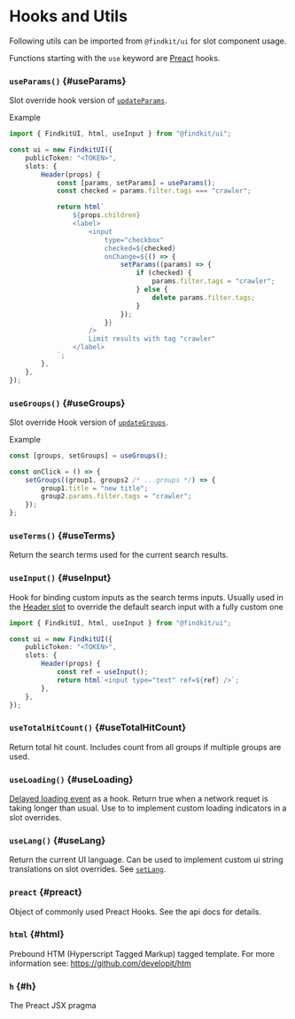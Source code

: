 # Hooks and Utils

Following utils can be imported from `@findkit/ui` for slot component usage.

Functions starting with the `use` keyword are
[Preact](https://preactjs.com/guide/v10/hooks/) hooks.

### `useParams()` {#useParams}

Slot override hook version of [`updateParams`](/ui/api/#updateParams).

Example

```ts
import { FindkitUI, html, useInput } from "@findkit/ui";

const ui = new FindkitUI({
	publicToken: "<TOKEN>",
	slots: {
		Header(props) {
			const [params, setParams] = useParams();
			const checked = params.filter.tags === "crawler";

			return html`
				${props.children}
				<label>
					<input
						type="checkbox"
						checked=${checked}
						onChange=${() => {
							setParams((params) => {
								if (checked) {
									params.filter.tags = "crawler";
								} else {
									delete params.filter.tags;
								}
							});
						}}
					/>
					Limit results with tag "crawler"
				</label>
			`;
		},
	},
});
```

<Api page="ui.useparams" />

### `useGroups()` {#useGroups}

Slot override Hook version of [`updateGroups`](/ui/api/#updateGroups).

Example

```ts
const [groups, setGroups] = useGroups();

const onClick = () => {
	setGroups((group1, groups2 /* ...groups */) => {
		group1.title = "new title";
		group2.params.filter.tags = "crawler";
	});
};
```

<Api page="ui.usegroups" />

### `useTerms()` {#useTerms}

Return the search terms used for the current search results.

<Api page="ui.useterms" />

### `useInput()` {#useInput}

Hook for binding custom inputs as the search terms inputs. Usually used in the
[Header slot](/ui/slot-overrides/slots/#header) to override the default search
input with a fully custom one

```ts
import { FindkitUI, html, useInput } from "@findkit/ui";

const ui = new FindkitUI({
	publicToken: "<TOKEN>",
	slots: {
		Header(props) {
			const ref = useInput();
			return html`<input type="text" ref=${ref} />`;
		},
	},
});
```

<Api page="ui.useinput" />

### `useTotalHitCount()` {#useTotalHitCount}

Return total hit count. Includes count from all groups if multiple groups are used.

<Api page="ui.usetotalhitcount" />

### `useLoading()` {#useLoading}

[Delayed loading event](/ui/api/events#loading) as a hook. Return true when a
network requet is taking longer than usual. Use to to implement custom loading
indicators in a slot overrides.

<Api page="ui.useLoading" />

### `useLang()` {#useLang}

Return the current UI language. Can be used to implement custom ui string
translations on slot overrides. See [`setLang`](/ui/api/#setLang).

<Api page="ui.uselanguage" />

### `preact` {#preact}

Object of commonly used Preact Hooks. See the api docs for details.

<Api page="ui.preactfunctions" />

### `html` {#html}

Prebound HTM (Hyperscript Tagged Markup) tagged template. For more information see: <https://github.com/developit/htm>

<Api page="ui.html" />

### `h` {#h}

The Preact JSX pragma

<Api page="ui.h" />
